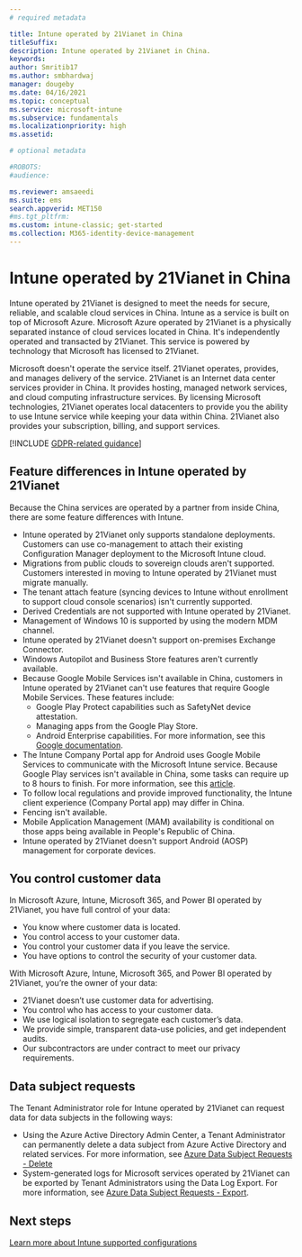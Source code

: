 ```yaml
---
# required metadata

title: Intune operated by 21Vianet in China
titleSuffix: 
description: Intune operated by 21Vianet in China.
keywords:
author: Smritib17
ms.author: smbhardwaj
manager: dougeby
ms.date: 04/16/2021
ms.topic: conceptual
ms.service: microsoft-intune
ms.subservice: fundamentals
ms.localizationpriority: high
ms.assetid: 

# optional metadata

#ROBOTS:
#audience:

ms.reviewer: amsaeedi
ms.suite: ems
search.appverid: MET150
#ms.tgt_pltfrm:
ms.custom: intune-classic; get-started
ms.collection: M365-identity-device-management
---
```


# Intune operated by 21Vianet in China  

Intune operated by 21Vianet is designed to meet the needs for secure, reliable, and scalable cloud services in China. Intune as a service is built on top of Microsoft Azure. Microsoft Azure operated by 21Vianet is a physically separated instance of cloud services located in China. It's independently operated and transacted by 21Vianet. This service is powered by technology that Microsoft has licensed to 21Vianet.

Microsoft doesn't operate the service itself. 21Vianet operates, provides, and manages delivery of the service. 21Vianet is an Internet data center services provider in China. It provides hosting, managed network services, and cloud computing infrastructure services. By licensing Microsoft technologies, 21Vianet operates local datacenters to provide you the ability to use Intune service while keeping your data within China. 21Vianet also provides your subscription, billing, and support services.

[!INCLUDE [GDPR-related guidance](../includes/gdpr-dsr-and-stp-note.md)]

## Feature differences in Intune operated by 21Vianet

Because the China services are operated by a partner from inside China, there are some feature differences with Intune. 

- Intune operated by 21Vianet only supports standalone deployments. Customers can use co-management to attach their existing Configuration Manager deployment to the Microsoft Intune cloud.
- Migrations from public clouds to sovereign clouds aren't supported. Customers interested in moving to Intune operated by 21Vianet must migrate manually.
- The tenant attach feature (syncing devices to Intune without enrollment to support cloud console scenarios) isn't currently supported.
- Derived Credentials are not supported with Intune operated by 21Vianet.
- Management of Windows 10 is supported by using the modern MDM channel.
- Intune operated by 21Vianet doesn't support on-premises Exchange Connector.
- Windows Autopilot and Business Store features aren't currently available.
- Because Google Mobile Services isn't available in China, customers in Intune operated by 21Vianet can't use features that require Google Mobile Services. These features include:
  - Google Play Protect capabilities such as SafetyNet device attestation.
  - Managing apps from the Google Play Store.
  - Android Enterprise capabilities. For more information, see this [Google documentation](https://support.google.com/work/android/answer/6270910?hl=en).
- The Intune Company Portal app for Android uses Google Mobile Services  to communicate with the Microsoft Intune service. Because Google Play services isn't available in China, some tasks can require up to 8 hours to finish. For more information, see this [article](../apps/manage-without-gms.md#limitations-of-intune-device-administrator-management-when-gms-is-unavailable). 
- To follow local regulations and provide improved functionality, the Intune client experience (Company Portal app) may differ in China.
- Fencing isn't available.
- Mobile Application Management (MAM) availability is conditional on those apps being available in People's Republic of China.
- Intune operated by 21Vianet doesn't support Android (AOSP) management for corporate devices.  

## You control customer data

In Microsoft Azure, Intune, Microsoft 365, and Power BI operated by 21Vianet, you have full control of your data:
- You know where customer data is located.
- You control access to your customer data.
- You control your customer data if you leave the service.
- You have options to control the security of your customer data.

With Microsoft Azure, Intune, Microsoft 365, and Power BI operated by 21Vianet, you’re the owner of your data:
- 21Vianet doesn’t use customer data for advertising.
- You control who has access to your customer data.
- We use logical isolation to segregate each customer’s data.
- We provide simple, transparent data-use policies, and get independent audits.
- Our subcontractors are under contract to meet our privacy requirements.

## Data subject requests

The Tenant Administrator role for Intune operated by 21Vianet can request data for data subjects in the following ways:

- Using the Azure Active Directory Admin Center, a Tenant Administrator can permanently delete a data subject from Azure Active Directory and related services. For more information, see [Azure Data Subject Requests - Delete](/microsoft-365/compliance/gdpr-dsr-azure#step-5-delete)
- System-generated logs for Microsoft services operated by 21Vianet can be exported by Tenant Administrators using the Data Log Export. For more information, see [Azure Data Subject Requests - Export](/microsoft-365/compliance/gdpr-dsr-azure#step-6-export).

## Next steps

[Learn more about Intune supported configurations](supported-devices-browsers.md)
